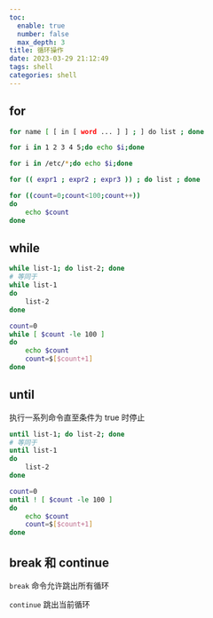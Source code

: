 ```yaml
---
toc:
  enable: true
  number: false
  max_depth: 3
title: 循环操作
date: 2023-03-29 21:12:49
tags: shell
categories: shell
---
```


## for

```sh
for name [ [ in [ word ... ] ] ; ] do list ; done

for i in 1 2 3 4 5;do echo $i;done

for i in /etc/*;do echo $i;done

for (( expr1 ; expr2 ; expr3 )) ; do list ; done

for ((count=0;count<100;count++))
do
	echo $count
done
```

## while

```sh
while list-1; do list-2; done
# 等同于
while list-1
do
	list-2
done

count=0
while [ $count -le 100 ]
do
	echo $count
	count=$[$count+1]
done
```

## until

执行一系列命令直至条件为 true 时停止

```sh
until list-1; do list-2; done
# 等同于
until list-1
do
	list-2
done

count=0
until ! [ $count -le 100 ]
do
	echo $count
	count=$[$count+1]
done
```

## break 和 continue

`break` 命令允许跳出所有循环

`continue` 跳出当前循环